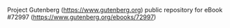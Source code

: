Project Gutenberg (https://www.gutenberg.org) public repository
for eBook #72997 (https://www.gutenberg.org/ebooks/72997)
